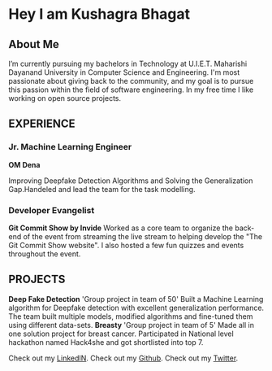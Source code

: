 # Hey I am Kushagra Bhagat

## About Me
I’m currently pursuing my bachelors in Technology at U.I.E.T. Maharishi Dayanand University in Computer Science and Engineering.
I'm most passionate about giving back to the community, and my goal is to pursue this passion within the field of software engineering.
In my free time I like working on open source projects.


## EXPERIENCE
### Jr. Machine Learning Engineer 
**OM Dena**

Improving Deepfake Detection Algorithms and Solving the Generalization Gap.Handeled and lead the team for the task modelling.

### Developer Evangelist
**Git Commit Show by Invide**
Worked as a core team to organize the back-end of the event from streaming the live stream to helping develop the "The Git Commit Show website".
I also hosted a few fun quizzes and events throughout the event.
## PROJECTS
**Deep Fake Detection** 'Group project in team of 50'
Built a Machine Learning algorithm for Deepfake detection with excellent
generalization performance. The team built multiple models, modified
algorithms and fine-tuned them using different data-sets.
**Breasty** 'Group project in team of 5'
Made all in one solution project for breast cancer.
Participated in National level hackathon named Hack4she and got shortlisted into top 7.





Check out my [LinkedIN](https://www.linkedin.com/in/kushagrabhagat/).
Check out my [Github](https://github.com/kushagrabhagat).
Check out my [Twitter](https://www.twitter.com/kushagrabhagat/).


